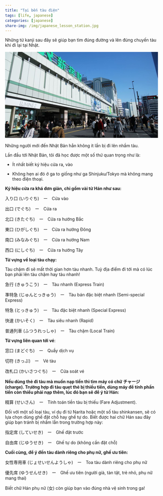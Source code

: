 ```yaml
---
title: "Tại bến tàu điện"
tags: [life, japanese]
categories: [japanese]
share-img: /img/japanese_lesson_station.jpg
---
```


Những từ kanji sau đây sẽ giúp bạn tìm đúng đường và lên đúng chuyến tàu khi đi lại tại Nhật.

![](/img/japanese_lesson_station.jpg)

Những người mới đến Nhật Bản hẳn không ít lần bị đi lên nhầm tàu.

Lần đầu tới Nhật Bản, tôi đã học được một số thứ quan trọng như là:

* Ít nhất biết ký hiệu cửa ra, vào

* Không hẹn ai đó ở ga to giống như ga Shinjuku/Tokyo mà không mang theo điện thoại.

**Ký hiệu cửa ra khá đơn giản, chỉ gồm vài từ Hán như sau:**

入り口 (いりぐち)　ー　Cửa vào

出口 (でぐち)　ー　Cửa ra

北口 (きたぐち)　ー　Cửa ra hướng Bắc

東口 (ひがしぐち)　ー　Cửa ra hướng Đông

南口 (みなみぐち)　ー　Cửa ra hướng Nam

西口 (にしぐち)　ー　Cửa ra hướng Tây

**Từ vựng về loại tàu chạy:**

Tàu chậm đi sẽ mất thời gian hơn tàu nhanh. Tuỳ địa điểm đi tới mà có lúc bạn phải lên tàu chậm hay tàu nhanh!

急行 (きゅうこう)　ー　Tàu nhanh (Express Train)

準特急 (じゅんとっきゅう)　ー　Tàu bán đặc biệt nhanh (Semi-special Express)

特急 (とっきゅう)　ー　Tàu đặc biệt nhanh (Special Express)

快速 (かいそく)　ー　Tàu siêu nhanh (Rapid)

普通列車 (ふつうれっしゃ)　ー　Tàu chậm (Local Train)

**Từ vựng liên quan tới vé**:

窓口 (まどぐち)　ー　Quầy dịch vụ

切符 (きっぷ)　ー　Vé tàu

改札口 (かいさつぐち)　ー　Cửa soát vé

**Nếu dùng thẻ đi tàu mà muốn nạp tiền thì tìm máy có chữ チャージ (charge). Trường hợp đi tàu quẹt thẻ bị thiếu tiền, dùng máy để tính phần tiền còn thiếu phải nạp thêm, lúc đó bạn sẽ để ý từ Hán:**

精算 (せいさん)　ー　Tính toán tiền tàu bị thiếu (Fare Adjustment).

Đối với một số loại tàu, ví dụ đi từ Narita hoặc một số tàu shinkansen, sẽ có lựa chọn dùng ghế đặt chỗ hay ghế tự do. Biết được hai chữ Hán sau đây giúp bạn tránh bị nhầm lẫn trong trường hợp này:

指定席 (していせき)　ー　Ghế đặt trước

自由席 (じゆうせき)　ー　Ghế tự do (không cần đặt chỗ)

**Cuối cùng, để ý đến tàu dành riêng cho phụ nữ, ghế ưu tiên:**

女性専用車 (じょせいせんようしゃ)　ー　Toa tàu dành riêng cho phụ nữ

優先席 (ゆうせんせき)　ー　Ghế ưu tiên (người già, tàn tật, trẻ nhỏ, phụ nữ mang thai)

Biết chữ Hán phụ nữ (女) còn giúp bạn vào đúng nhà vệ sinh trong ga!
